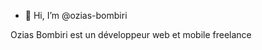 - 👋 Hi, I’m @ozias-bombiri

<!---
ozias-bombiri/ozias-bombiri is a ✨ special ✨ repository because its `README.md` (this file) appears on your GitHub profile.
You can click the Preview link to take a look at your changes.
--->

Ozias Bombiri est un développeur web et mobile freelance

